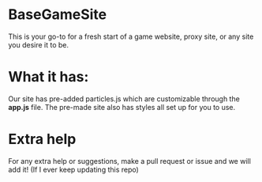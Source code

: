 # BaseGameSite
This is your go-to for a fresh start of a game website, proxy site, or any site you desire it to be.
# What it has:
Our site has pre-added particles.js which are customizable through the <strong>app.js</strong> file.
The pre-made site also has styles all set up for you to use.
# Extra help
For any extra help or suggestions, make a pull request or issue and we will add it! (If I ever keep updating this repo)
